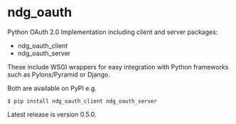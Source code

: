 ndg_oauth
=========
Python OAuth 2.0 Implementation including client and server packages:
 * ndg_oauth_client
 * ndg_oauth_server

These include WSGI wrappers for easy integration with Python frameworks such as Pylons/Pyramid or Django.

Both are available on PyPI e.g.
```
$ pip install ndg_oauth_client ndg_oauth_server
```

Latest release is version 0.5.0.

